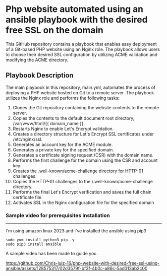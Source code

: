 # Php website automated using an ansible playbook with the desired free SSL on the domain

This GitHub repository contains a playbook that enables easy deployment of a Git-based PHP website using an Nginx role. The playbook allows users to choose their desired SSL configuration by utilizing ACME validation and modifying the ACME directory.

## Playbook Description

The main playbook in this repository, main.yml, automates the process of deploying a PHP website hosted on Git to a remote server. The playbook utilizes the Nginx role and performs the following tasks:

1. Clones the Git repository containing the website contents to the remote server.
2. Copies the contents to the default document root directory, /var/www/html/{{ domain_name }}.
3. Restarts Nginx to enable Let's Encrypt validation.
4. Creates a directory structure for Let's Encrypt SSL certificates under /etc/nginx/ssl.
5. Generates an account key for the ACME module.
6. Generates a private key for the specified domain.
7. Generates a certificate signing request (CSR) with the domain name.
8. Performs the first challenge for the domain using the CSR and account key.
9. Creates the .well-known/acme-challenge directory for HTTP-01 challenges.
10. Copies the HTTP-01 challenges to the /.well-known/acme-challenge directory.
11. Performs the final Let's Encrypt verification and saves the full chain certificate file.
12. Activates SSL in the Nginx configuration file for the specified domain

### Sample video for prerequisites installation
***
I'm using amazon linux 2023 and I've installed the ansible using pip3
```
sudo yum install python3-pip -y
sudo pip3 install ansible
```
A sample video has been made to guide you.

https://github.com/Chris-luiz-16/php-website-with-desired-free-ssl-using-ansible/assets/128575317/02d3579f-bf3f-4b0c-a86c-5ad013ab2c00




